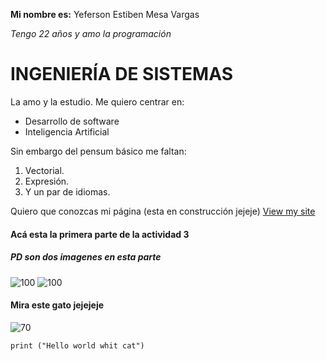 **Mi nombre es:**
	Yeferson Estiben Mesa Vargas

*Tengo 22 años y amo la programación*



# INGENIERÍA DE SISTEMAS
La amo y la estudio. Me quiero centrar en:

- Desarrollo de software
- Inteligencia Artificial

Sin embargo del pensum básico me faltan:

1.  Vectorial.
2.  Expresión.
3.  Y un par de idiomas.

Quiero que conozcas mi página (esta en construcción jejeje)
[View my site](http://jffmv.github.io)


#### Acá esta la primera parte de la actividad 3
##### PD son dos imagenes en esta parte
![100](https://jffmv.github.io/imagenes/1.png)
![100](https://jffmv.github.io/imagenes/2.png)
#### Mira este gato jejejeje
![70](https://cdn.onemars.net/sites/nutro_es_NkyIN_B9cV/image/gettyimages-175925832_1615921990619.jpeg)

    print ("Hello world whit cat")
